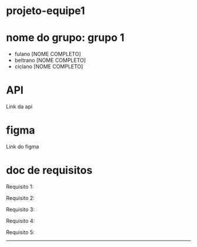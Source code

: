 # projeto-equipe1

# nome do grupo: grupo 1
- fulano [NOME COMPLETO]
- beltrano [NOME COMPLETO]
- ciclano [NOME COMPLETO]

# API
  Link da api

# figma
  Link do figma

# doc de requisitos
Requisito 1:

Requisito 2:

Requisito 3:

Requisito 4:

Requisito 5: 

---------------------------